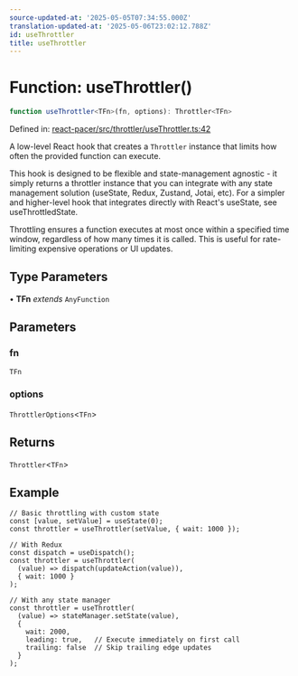 ```yaml
---
source-updated-at: '2025-05-05T07:34:55.000Z'
translation-updated-at: '2025-05-06T23:02:12.788Z'
id: useThrottler
title: useThrottler
---
```


<!-- DO NOT EDIT: this page is autogenerated from the type comments -->

# Function: useThrottler()

```ts
function useThrottler<TFn>(fn, options): Throttler<TFn>
```

Defined in: [react-pacer/src/throttler/useThrottler.ts:42](https://github.com/TanStack/pacer/blob/main/packages/react-pacer/src/throttler/useThrottler.ts#L42)

A low-level React hook that creates a `Throttler` instance that limits how often the provided function can execute.

This hook is designed to be flexible and state-management agnostic - it simply returns a throttler instance that
you can integrate with any state management solution (useState, Redux, Zustand, Jotai, etc). For a simpler and higher-level hook that
integrates directly with React's useState, see useThrottledState.

Throttling ensures a function executes at most once within a specified time window,
regardless of how many times it is called. This is useful for rate-limiting
expensive operations or UI updates.

## Type Parameters

• **TFn** *extends* `AnyFunction`

## Parameters

### fn

`TFn`

### options

`ThrottlerOptions`\<`TFn`\>

## Returns

`Throttler`\<`TFn`\>

## Example

```tsx
// Basic throttling with custom state
const [value, setValue] = useState(0);
const throttler = useThrottler(setValue, { wait: 1000 });

// With Redux
const dispatch = useDispatch();
const throttler = useThrottler(
  (value) => dispatch(updateAction(value)),
  { wait: 1000 }
);

// With any state manager
const throttler = useThrottler(
  (value) => stateManager.setState(value),
  {
    wait: 2000,
    leading: true,   // Execute immediately on first call
    trailing: false  // Skip trailing edge updates
  }
);
```
